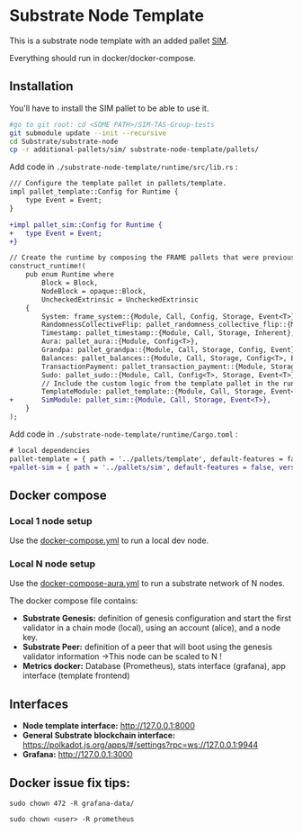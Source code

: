 # Substrate Node Template

This is a substrate node template with an added pallet [SIM](./pallets/sim).

Everything should run in docker/docker-compose.

## Installation 

You'll have to install the SIM pallet to be able to use it.

```bash
#go to git root: cd <SOME PATH>/SIM-TAS-Group-tests
git submodule update --init --recursive
cd Substrate/substrate-node
cp -r additional-pallets/sim/ substrate-node-template/pallets/
```

Add code in `./substrate-node-template/runtime/src/lib.rs` :
```diff
/// Configure the template pallet in pallets/template.
impl pallet_template::Config for Runtime {
	type Event = Event;
}

+impl pallet_sim::Config for Runtime {
+	type Event = Event;
+}

// Create the runtime by composing the FRAME pallets that were previously configured.
construct_runtime!(
	pub enum Runtime where
		Block = Block,
		NodeBlock = opaque::Block,
		UncheckedExtrinsic = UncheckedExtrinsic
	{
		System: frame_system::{Module, Call, Config, Storage, Event<T>},
		RandomnessCollectiveFlip: pallet_randomness_collective_flip::{Module, Call, Storage},
		Timestamp: pallet_timestamp::{Module, Call, Storage, Inherent},
		Aura: pallet_aura::{Module, Config<T>},
		Grandpa: pallet_grandpa::{Module, Call, Storage, Config, Event},
		Balances: pallet_balances::{Module, Call, Storage, Config<T>, Event<T>},
		TransactionPayment: pallet_transaction_payment::{Module, Storage},
		Sudo: pallet_sudo::{Module, Call, Config<T>, Storage, Event<T>},
		// Include the custom logic from the template pallet in the runtime.
		TemplateModule: pallet_template::{Module, Call, Storage, Event<T>},
+		SimModule: pallet_sim::{Module, Call, Storage, Event<T>},
	}
);
```

Add code in `./substrate-node-template/runtime/Cargo.toml` :
```diff
# local dependencies
pallet-template = { path = '../pallets/template', default-features = false, version = '3.0.0' }
+pallet-sim = { path = '../pallets/sim', default-features = false, version = '3.0.0' }
```



## Docker compose

### Local 1 node setup

Use the [docker-compose.yml](./docker-compose.yml) to run a local dev node.

### Local N node setup

Use the [docker-compose-aura.yml](./docker-compose-aura.yml) to run a substrate network of N nodes.

The docker compose file contains:
- **Substrate Genesis:** definition of genesis configuration and start the first validator in a chain mode (local), using an account (alice), and a node key.
- **Substrate Peer:** definition of a peer that will boot using the genesis validator information
→This node can be scaled to N !
- **Metrics docker:** Database (Prometheus), stats interface (grafana), app
interface (template frontend)


## Interfaces


- **Node template interface:** http://127.0.0.1:8000
- **General Substrate blockchain interface:**
https://polkadot.js.org/apps/#/settings?rpc=ws://127.0.0.1:9944
- **Grafana:** http://127.0.0.1:3000

## Docker issue fix tips:
```
sudo chown 472 -R grafana-data/

sudo chown <user> -R prometheus
```